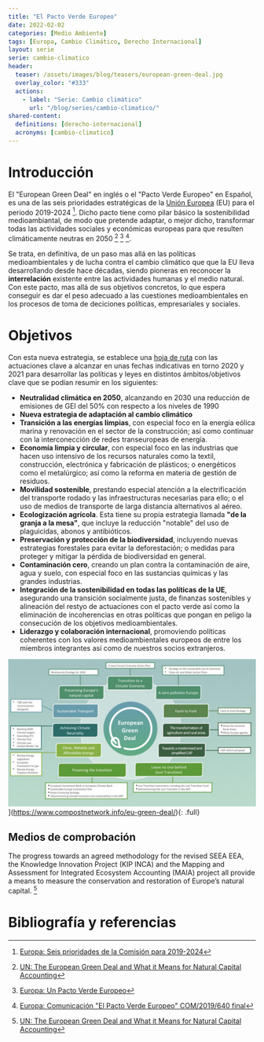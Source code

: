 ```yaml
---
title: "El Pacto Verde Europeo"
date: 2022-02-02
categories: [Medio Ambiente]
tags: [Europa, Cambio Climático, Derecho Internacional]
layout: serie
serie: cambio-climatico
header:
  teaser: /assets/images/blog/teasers/european-green-deal.jpg
  overlay_color: "#333"
  actions:
    - label: "Serie: Cambio climático"
      url: "/blog/series/cambio-climatico/"
shared-content:
  definitions: [derecho-internacional]
  acronyms: [cambio-climatico]
---
```


# Introducción

El "European Green Deal" en inglés o el "Pacto Verde Europeo" en Español, es una de las seis prioridades estratégicas de la [Unión Europea](https://es.wikipedia.org/wiki/Uni%C3%B3n_Europea) (EU) para el periodo 2019-2024 [^3]. Dicho pacto tiene como pilar básico la sostenibilidad medioambiantal, de modo que pretende adaptar, o mejor dicho, transformar todas las actividades sociales y económicas europeas para que resulten climáticamente neutras en 2050 [^1] [^2] [^4].

Se trata, en definitiva, de un paso mas allá en las políticas medioambientales y de lucha contra el cambio climático que que la EU lleva desarrollando desde hace décadas, siendo pioneras en reconocer la **interrelación** existente entre las actividades humanas y el medio natural. Con este pacto, mas allá de sus objetivos concretos, lo que espera conseguir es dar el peso adecuado a las cuestiones medioambientales en los procesos de toma de deciciones políticas, empresariales y sociales. 

# Objetivos

Con esta nueva estrategia, se establece una [hoja de ruta](https://eur-lex.europa.eu/legal-content/ES/TXT/?qid=1596443911913&uri=CELEX:52019DC0640#document2) con las actuaciones clave a alcanzar en unas fechas indicativas en torno 2020 y 2021 para desarrollar las políticas y leyes en distintos ámbitos/objetivos clave que se podían resumir en los siguientes:

- **Neutralidad climática en 2050**, alcanzando en 2030 una reducción de emisiones de GEI del 50% con respecto a los niveles de 1990
- **Nueva estrategia de adaptación al cambio climático**
- **Transición a las energías limpias**, con especial foco en la energía eólica marina y renovación en el sector de la construcción; así como continuar con la interconección de redes transeuropeas de energía.
- **Economía limpia y circular**, con especial foco en las industrias que hacen uso intensivo de los recursos naturales como la textil, construcción, electrónica y fabricación de plásticos; o energéticos como el metalúrgico; así como la reforma en materia de gestión de residuos.
- **Movilidad sostenible**, prestando especial atención a la electrificación del transporte rodado y las infraestructuras necesarias para ello; o el uso de medios de transporte de larga distancia alternativos al aéreo.
- **Ecologización agrícola**. Esta tiene su propia estrategia llamada **"de la granja a la mesa"**, que incluye la reducción "notable" del uso de plaguicidas, abonos y antibióticos. 
- **Preservación y protección de la biodiversidad**, incluyendo nuevas estrategias forestales para evitar la deforestación; o medidas para proteger y mitigar la pérdida de biodiversidad en general.
- **Contaminación cero**, creando un plan contra la contaminación de aire, agua y suelo, con especial foco en las sustancias químicas y las grandes industrias.
- **Integración de la sostenibilidad en todas las políticas de la UE**, asegurando una transición socialmente justa, de finanzas sostenibles y alineación del restyo de actuaciones con el pacto verde así como la eliminación de incoherencias en otras políticas que pongan en peligo la consecución de los objetivos medioambientales.
- **Liderazgo y colaboración internacional**, promoviendo políticas coherentes con los valores medioambientales europeos de entre los miembros integrantes así como de nuestros socios extranjeros.  

![foo](/assets/images/blog/eu_green_deal/green-deal.jpg)](https://www.compostnetwork.info/eu-green-deal/){: .full}



## Medios de comprobación

The progress towards an agreed methodology for the revised SEEA EEA, the Knowledge Innovation Project (KIP INCA) and the Mapping and Assessment for Integrated Ecosystem Accounting (MAIA) project all provide a means to measure the conservation and restoration of Europe’s natural capital. [^1]




# Bibliografía y referencias

[^1]: [UN: The European Green Deal and What it Means for Natural Capital Accounting](https://seea.un.org/news/european-green-deal-and-what-it-means-natural-capital-accounting)
[^2]: [Europa: Un Pacto Verde Europeo](https://ec.europa.eu/info/strategy/priorities-2019-2024/european-green-deal_es)
[^3]: [Europa: Seis prioridades de la Comisión para 2019-2024](https://ec.europa.eu/info/strategy/priorities-2019-2024_es)
[^4]: [Europa: Comunicación "El Pacto Verde Europeo" COM/2019/640 final](https://eur-lex.europa.eu/legal-content/ES/TXT/?uri=CELEX:52019DC0640)